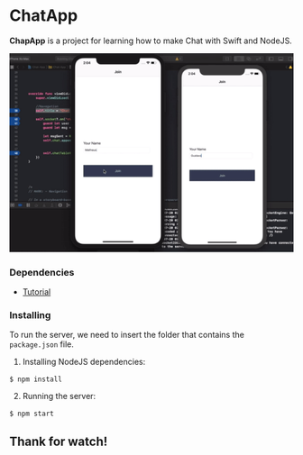 # ChatApp

**ChapApp** is a project for learning how to make Chat with Swift and NodeJS.

<img src="./preview.gif"/>

### Dependencies 

- [Tutorial](https://medium.com/@danielsternlicht/handling-paypal-ipn-messages-with-nodejs-5ccd97870c4)

### Installing

To run the server, we need to insert the folder that contains the `package.json` file.
1. Installing NodeJS dependencies:

```shell
$ npm install
```

2. Running the server:

```shell
$ npm start
```

## Thank for watch!
